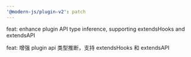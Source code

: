 ```yaml
---
'@modern-js/plugin-v2': patch
---
```


feat: enhance plugin API type inference, supporting extendsHooks and extendsAPI

feat: 增强 plugin api 类型推断，支持 extendsHooks 和 extendsAPI
